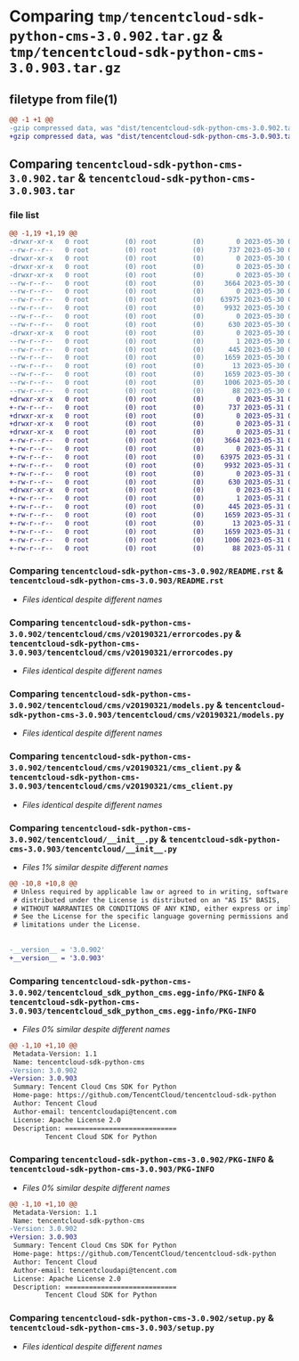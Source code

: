 # Comparing `tmp/tencentcloud-sdk-python-cms-3.0.902.tar.gz` & `tmp/tencentcloud-sdk-python-cms-3.0.903.tar.gz`

## filetype from file(1)

```diff
@@ -1 +1 @@
-gzip compressed data, was "dist/tencentcloud-sdk-python-cms-3.0.902.tar", last modified: Tue May 30 00:19:52 2023, max compression
+gzip compressed data, was "dist/tencentcloud-sdk-python-cms-3.0.903.tar", last modified: Wed May 31 02:08:01 2023, max compression
```

## Comparing `tencentcloud-sdk-python-cms-3.0.902.tar` & `tencentcloud-sdk-python-cms-3.0.903.tar`

### file list

```diff
@@ -1,19 +1,19 @@
-drwxr-xr-x   0 root         (0) root         (0)        0 2023-05-30 00:19:52.000000 tencentcloud-sdk-python-cms-3.0.902/
--rw-r--r--   0 root         (0) root         (0)      737 2023-05-30 00:19:52.000000 tencentcloud-sdk-python-cms-3.0.902/README.rst
-drwxr-xr-x   0 root         (0) root         (0)        0 2023-05-30 00:19:52.000000 tencentcloud-sdk-python-cms-3.0.902/tencentcloud/
-drwxr-xr-x   0 root         (0) root         (0)        0 2023-05-30 00:19:52.000000 tencentcloud-sdk-python-cms-3.0.902/tencentcloud/cms/
-drwxr-xr-x   0 root         (0) root         (0)        0 2023-05-30 00:19:52.000000 tencentcloud-sdk-python-cms-3.0.902/tencentcloud/cms/v20190321/
--rw-r--r--   0 root         (0) root         (0)     3664 2023-05-30 00:19:52.000000 tencentcloud-sdk-python-cms-3.0.902/tencentcloud/cms/v20190321/errorcodes.py
--rw-r--r--   0 root         (0) root         (0)        0 2023-05-30 00:19:52.000000 tencentcloud-sdk-python-cms-3.0.902/tencentcloud/cms/v20190321/__init__.py
--rw-r--r--   0 root         (0) root         (0)    63975 2023-05-30 00:19:52.000000 tencentcloud-sdk-python-cms-3.0.902/tencentcloud/cms/v20190321/models.py
--rw-r--r--   0 root         (0) root         (0)     9932 2023-05-30 00:19:52.000000 tencentcloud-sdk-python-cms-3.0.902/tencentcloud/cms/v20190321/cms_client.py
--rw-r--r--   0 root         (0) root         (0)        0 2023-05-30 00:19:52.000000 tencentcloud-sdk-python-cms-3.0.902/tencentcloud/cms/__init__.py
--rw-r--r--   0 root         (0) root         (0)      630 2023-05-30 00:19:52.000000 tencentcloud-sdk-python-cms-3.0.902/tencentcloud/__init__.py
-drwxr-xr-x   0 root         (0) root         (0)        0 2023-05-30 00:19:52.000000 tencentcloud-sdk-python-cms-3.0.902/tencentcloud_sdk_python_cms.egg-info/
--rw-r--r--   0 root         (0) root         (0)        1 2023-05-30 00:19:52.000000 tencentcloud-sdk-python-cms-3.0.902/tencentcloud_sdk_python_cms.egg-info/dependency_links.txt
--rw-r--r--   0 root         (0) root         (0)      445 2023-05-30 00:19:52.000000 tencentcloud-sdk-python-cms-3.0.902/tencentcloud_sdk_python_cms.egg-info/SOURCES.txt
--rw-r--r--   0 root         (0) root         (0)     1659 2023-05-30 00:19:52.000000 tencentcloud-sdk-python-cms-3.0.902/tencentcloud_sdk_python_cms.egg-info/PKG-INFO
--rw-r--r--   0 root         (0) root         (0)       13 2023-05-30 00:19:52.000000 tencentcloud-sdk-python-cms-3.0.902/tencentcloud_sdk_python_cms.egg-info/top_level.txt
--rw-r--r--   0 root         (0) root         (0)     1659 2023-05-30 00:19:52.000000 tencentcloud-sdk-python-cms-3.0.902/PKG-INFO
--rw-r--r--   0 root         (0) root         (0)     1006 2023-05-30 00:19:52.000000 tencentcloud-sdk-python-cms-3.0.902/setup.py
--rw-r--r--   0 root         (0) root         (0)       88 2023-05-30 00:19:52.000000 tencentcloud-sdk-python-cms-3.0.902/setup.cfg
+drwxr-xr-x   0 root         (0) root         (0)        0 2023-05-31 02:08:01.000000 tencentcloud-sdk-python-cms-3.0.903/
+-rw-r--r--   0 root         (0) root         (0)      737 2023-05-31 02:08:01.000000 tencentcloud-sdk-python-cms-3.0.903/README.rst
+drwxr-xr-x   0 root         (0) root         (0)        0 2023-05-31 02:08:01.000000 tencentcloud-sdk-python-cms-3.0.903/tencentcloud/
+drwxr-xr-x   0 root         (0) root         (0)        0 2023-05-31 02:08:01.000000 tencentcloud-sdk-python-cms-3.0.903/tencentcloud/cms/
+drwxr-xr-x   0 root         (0) root         (0)        0 2023-05-31 02:08:01.000000 tencentcloud-sdk-python-cms-3.0.903/tencentcloud/cms/v20190321/
+-rw-r--r--   0 root         (0) root         (0)     3664 2023-05-31 02:08:01.000000 tencentcloud-sdk-python-cms-3.0.903/tencentcloud/cms/v20190321/errorcodes.py
+-rw-r--r--   0 root         (0) root         (0)        0 2023-05-31 02:08:01.000000 tencentcloud-sdk-python-cms-3.0.903/tencentcloud/cms/v20190321/__init__.py
+-rw-r--r--   0 root         (0) root         (0)    63975 2023-05-31 02:08:01.000000 tencentcloud-sdk-python-cms-3.0.903/tencentcloud/cms/v20190321/models.py
+-rw-r--r--   0 root         (0) root         (0)     9932 2023-05-31 02:08:01.000000 tencentcloud-sdk-python-cms-3.0.903/tencentcloud/cms/v20190321/cms_client.py
+-rw-r--r--   0 root         (0) root         (0)        0 2023-05-31 02:08:01.000000 tencentcloud-sdk-python-cms-3.0.903/tencentcloud/cms/__init__.py
+-rw-r--r--   0 root         (0) root         (0)      630 2023-05-31 02:08:01.000000 tencentcloud-sdk-python-cms-3.0.903/tencentcloud/__init__.py
+drwxr-xr-x   0 root         (0) root         (0)        0 2023-05-31 02:08:01.000000 tencentcloud-sdk-python-cms-3.0.903/tencentcloud_sdk_python_cms.egg-info/
+-rw-r--r--   0 root         (0) root         (0)        1 2023-05-31 02:08:01.000000 tencentcloud-sdk-python-cms-3.0.903/tencentcloud_sdk_python_cms.egg-info/dependency_links.txt
+-rw-r--r--   0 root         (0) root         (0)      445 2023-05-31 02:08:01.000000 tencentcloud-sdk-python-cms-3.0.903/tencentcloud_sdk_python_cms.egg-info/SOURCES.txt
+-rw-r--r--   0 root         (0) root         (0)     1659 2023-05-31 02:08:01.000000 tencentcloud-sdk-python-cms-3.0.903/tencentcloud_sdk_python_cms.egg-info/PKG-INFO
+-rw-r--r--   0 root         (0) root         (0)       13 2023-05-31 02:08:01.000000 tencentcloud-sdk-python-cms-3.0.903/tencentcloud_sdk_python_cms.egg-info/top_level.txt
+-rw-r--r--   0 root         (0) root         (0)     1659 2023-05-31 02:08:01.000000 tencentcloud-sdk-python-cms-3.0.903/PKG-INFO
+-rw-r--r--   0 root         (0) root         (0)     1006 2023-05-31 02:08:01.000000 tencentcloud-sdk-python-cms-3.0.903/setup.py
+-rw-r--r--   0 root         (0) root         (0)       88 2023-05-31 02:08:01.000000 tencentcloud-sdk-python-cms-3.0.903/setup.cfg
```

### Comparing `tencentcloud-sdk-python-cms-3.0.902/README.rst` & `tencentcloud-sdk-python-cms-3.0.903/README.rst`

 * *Files identical despite different names*

### Comparing `tencentcloud-sdk-python-cms-3.0.902/tencentcloud/cms/v20190321/errorcodes.py` & `tencentcloud-sdk-python-cms-3.0.903/tencentcloud/cms/v20190321/errorcodes.py`

 * *Files identical despite different names*

### Comparing `tencentcloud-sdk-python-cms-3.0.902/tencentcloud/cms/v20190321/models.py` & `tencentcloud-sdk-python-cms-3.0.903/tencentcloud/cms/v20190321/models.py`

 * *Files identical despite different names*

### Comparing `tencentcloud-sdk-python-cms-3.0.902/tencentcloud/cms/v20190321/cms_client.py` & `tencentcloud-sdk-python-cms-3.0.903/tencentcloud/cms/v20190321/cms_client.py`

 * *Files identical despite different names*

### Comparing `tencentcloud-sdk-python-cms-3.0.902/tencentcloud/__init__.py` & `tencentcloud-sdk-python-cms-3.0.903/tencentcloud/__init__.py`

 * *Files 1% similar despite different names*

```diff
@@ -10,8 +10,8 @@
 # Unless required by applicable law or agreed to in writing, software
 # distributed under the License is distributed on an "AS IS" BASIS,
 # WITHOUT WARRANTIES OR CONDITIONS OF ANY KIND, either express or implied.
 # See the License for the specific language governing permissions and
 # limitations under the License.
 
 
-__version__ = '3.0.902'
+__version__ = '3.0.903'
```

### Comparing `tencentcloud-sdk-python-cms-3.0.902/tencentcloud_sdk_python_cms.egg-info/PKG-INFO` & `tencentcloud-sdk-python-cms-3.0.903/tencentcloud_sdk_python_cms.egg-info/PKG-INFO`

 * *Files 0% similar despite different names*

```diff
@@ -1,10 +1,10 @@
 Metadata-Version: 1.1
 Name: tencentcloud-sdk-python-cms
-Version: 3.0.902
+Version: 3.0.903
 Summary: Tencent Cloud Cms SDK for Python
 Home-page: https://github.com/TencentCloud/tencentcloud-sdk-python
 Author: Tencent Cloud
 Author-email: tencentcloudapi@tencent.com
 License: Apache License 2.0
 Description: ============================
         Tencent Cloud SDK for Python
```

### Comparing `tencentcloud-sdk-python-cms-3.0.902/PKG-INFO` & `tencentcloud-sdk-python-cms-3.0.903/PKG-INFO`

 * *Files 0% similar despite different names*

```diff
@@ -1,10 +1,10 @@
 Metadata-Version: 1.1
 Name: tencentcloud-sdk-python-cms
-Version: 3.0.902
+Version: 3.0.903
 Summary: Tencent Cloud Cms SDK for Python
 Home-page: https://github.com/TencentCloud/tencentcloud-sdk-python
 Author: Tencent Cloud
 Author-email: tencentcloudapi@tencent.com
 License: Apache License 2.0
 Description: ============================
         Tencent Cloud SDK for Python
```

### Comparing `tencentcloud-sdk-python-cms-3.0.902/setup.py` & `tencentcloud-sdk-python-cms-3.0.903/setup.py`

 * *Files identical despite different names*

